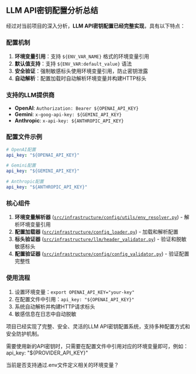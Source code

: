 ## LLM API密钥配置分析总结

经过对当前项目的深入分析，**LLM API密钥配置已经完整实现**，具有以下特点：

### 配置机制

1. **环境变量引用**：支持 `${ENV_VAR_NAME}` 格式的环境变量引用
2. **默认值支持**：支持 `${ENV_VAR:default_value}` 语法
3. **安全验证**：强制敏感标头使用环境变量引用，防止密钥泄露
4. **自动解析**：配置加载时自动解析环境变量并构建HTTP标头

### 支持的LLM提供商

- **OpenAI**: `Authorization: Bearer ${OPENAI_API_KEY}`
- **Gemini**: `x-goog-api-key: ${GEMINI_API_KEY}`
- **Anthropic**: `x-api-key: ${ANTHROPIC_API_KEY}`

### 配置文件示例

```yaml
# OpenAI配置
api_key: "${OPENAI_API_KEY}"

# Gemini配置  
api_key: "${GEMINI_API_KEY}"

# Anthropic配置
api_key: "${ANTHROPIC_API_KEY}"
```

### 核心组件

1. **环境变量解析器** ([`src/infrastructure/config/utils/env_resolver.py`](src/infrastructure/config/utils/env_resolver.py)) - 解析环境变量引用
2. **配置加载器** ([`src/infrastructure/config_loader.py`](src/infrastructure/config_loader.py)) - 加载和解析配置
3. **标头验证器** ([`src/infrastructure/llm/header_validator.py`](src/infrastructure/llm/header_validator.py)) - 验证和脱敏敏感标头
4. **配置验证器** ([`src/infrastructure/config/config_validator.py`](src/infrastructure/config/config_validator.py)) - 验证配置完整性

### 使用流程

1. 设置环境变量：`export OPENAI_API_KEY="your-key"`
2. 在配置文件中引用：`api_key: "${OPENAI_API_KEY}"`
3. 系统自动解析并构建HTTP请求标头
4. 敏感信息在日志中自动脱敏

项目已经实现了完整、安全、灵活的LLM API密钥配置系统，支持多种配置方式和安全防护机制。

需要使用新的API密钥时，只需要在配置文件中引用对应的环境变量即可，例如：
api_key: "${PROVIDER_API_KEY}"

当前是否支持通过.env文件定义相关的环境变量？